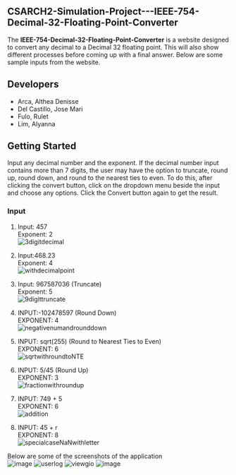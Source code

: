 <!-- ABOUT THE PROJECT -->
## CSARCH2-Simulation-Project---IEEE-754-Decimal-32-Floating-Point-Converter

The **IEEE-754-Decimal-32-Floating-Point-Converter** is a website designed to convert any decimal to a Decimal 32 floating point. This will also show different processes before coming up with a final answer. Below are some sample inputs from the website.

## Developers
* Arca, Althea Denisse<br>
* Del Castillo, Jose Mari<br>
* Fulo, Rulet<br>
* Lim, Alyanna<br>

<!-- GETTING STARTED -->
## Getting Started
Input any decimal number and the exponent. If the decimal number input contains more than 7 digits, the user may have the option to truncate, round up, round down, and round to the nearest ties to even. To do this, after clicking the convert button, click on the dropdown menu beside the input and choose any options. Click the Convert button again to get the result.

### Input

1. Input: 457<br>
   Exponent: 2<br>
   ![3digitdecimal](https://github.com/user-attachments/assets/9ac5b182-c851-44a9-adc8-c231c167cc4f)
   
2. Input:468.23<br>
   Exponent: 4<br>
   ![withdecimalpoint](https://github.com/user-attachments/assets/b68d929b-0bc1-4a34-a184-c88fc54d6367)

3. Input: 967587036 (Truncate)<br>
   Exponent: 5<br>
   ![9digittruncate](https://github.com/user-attachments/assets/9a5577fa-04fb-4813-9289-5004e8ee1a9e)

4. INPUT:-102478597 (Round Down)<br>
   EXPONENT: 4<br>
   ![negativenumandrounddown](https://github.com/user-attachments/assets/31ce94ef-00ed-4271-b366-27f7ca608988)
   
6. INPUT: sqrt(255) (Round to Nearest Ties to Even)<br>
   EXPONENT: 6<br>
   ![sqrtwithroundtoNTE](https://github.com/user-attachments/assets/821be649-a6e0-4357-988c-79f8f4928497)

7. INPUT: 5/45 (Round Up)<br>
   EXPONENT: 3<br>
   ![fractionwithroundup](https://github.com/user-attachments/assets/8d17abd3-8220-4216-827a-e0990a8d0a37)
   
8. INPUT: 749 + 5<br>
   EXPONENT: 6<br>
   ![addition](https://github.com/user-attachments/assets/68486705-790e-4c67-b051-0400085f7385)

9. INPUT: 45 + r<br>
   EXPONENT: 8<br>
   ![specialcaseNaNwithletter](https://github.com/user-attachments/assets/77c572fa-b057-4665-a98a-385b72b3680c)

    

Below are some of the screenshots of the application<br>
 ![image](https://github.com/ramdelcastillo/CCAPDEV-Phase-3/assets/91410042/2768588c-e55f-4f3a-844d-a9e199058bac)
 ![userlog](https://github.com/ramdelcastillo/CCAPDEV-Phase-3/assets/91410042/ee282a8c-7261-42d7-97bf-fc77874645f9)
 ![viewgio](https://github.com/ramdelcastillo/CCAPDEV-Phase-3/assets/91410042/42a5439d-1550-44e6-bd0f-b8062a77c313)
 ![image](https://github.com/ramdelcastillo/CCAPDEV-Phase-3/assets/91410042/0dc7221c-f0b3-4e0f-a47a-fe8d8999bf64)
